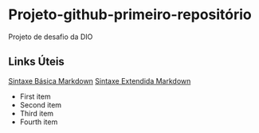 # Projeto-github-primeiro-repositório
Projeto de desafio da DIO

## Links Úteis
[Sintaxe Básica Markdown](https://www.markdownguide.org/basic-syntax/)
[Sintaxe Extendida Markdown](https://www.markdownguide.org/extended-syntax/)
<ul>
  <li>First item</li>
  <li>Second item</li>
  <li>Third item</li>
  <li>Fourth item</li>
</ul>
